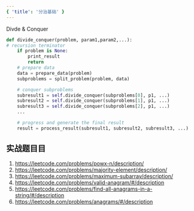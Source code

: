```yaml
---
{ 'title': '分治基础' }
---
```


Divde & Conquer

```python
def divide_conquer(problem, param1,param2,...):
# recursion terminator
    if problem is None:
        print_result
        return
    # prepare data
    data = prepare_data(problem)
    subproblems = split_problem(problem, data)

    # conquer subproblems
    subresult1 = self.divide_conquer(subproblems[0], p1, ...)
    subresult2 = self.divide_conquer(subproblems[1], p1, ...)
    subresult3 = self.divide_conquer(subproblems[2], p1, ...)
    ...

    # progress and generate the final result
    result = process_result(subresult1, subresult2, subresult3, ...)
```

## 实战题⽬目

1. https://leetcode.com/problems/powx-n/description/
2. https://leetcode.com/problems/majority-element/description/
3. https://leetcode.com/problems/maximum-subarray/description/
4. https://leetcode.com/problems/valid-anagram/#/description
5. https://leetcode.com/problems/find-all-anagrams-in-a-string/#/description 
6. https://leetcode.com/problems/anagrams/#/description
